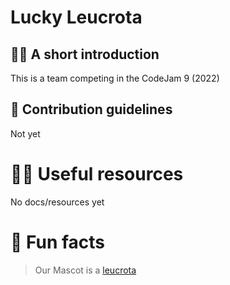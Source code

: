 # Lucky Leucrota

## 🙋‍♀️ A short introduction
This is a team competing in the CodeJam 9 (2022)
## 🌈 Contribution guidelines
Not yet
# 👩‍💻 Useful resources
No docs/resources yet
# 🍿 Fun facts
> Our Mascot is a [leucrota](https://en.wikipedia.org/wiki/Crocotta)

<!--🧙 Remember, you can do mighty things with the power of [Markdown](https://docs.github.com/github/writing-on-github/getting-started-with-writing-and-formatting-on-github/basic-writing-and-formatting-syntax-->
